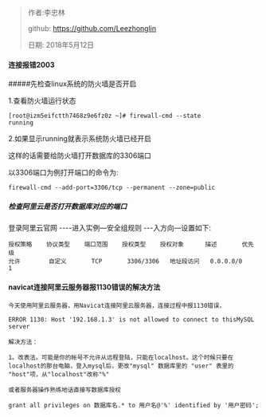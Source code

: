 >作者:李忠林
>
>github: https://github.com/Leezhonglin
>
>日期: 2018年5月12日



#### 连接报错2003

#####先检查linux系统的防火墙是否开启

1.查看防火墙运行状态

```
[root@izm5eifctth7468z9e6fz0z ~]# firewall-cmd --state
running
```

2.如果显示running就表示系统防火墙已经开启

这样的话需要给防火墙打开数据库的3306端口

以3306端口为例打开端口的命令为:

```
firewall-cmd --add-port=3306/tcp --permanent --zone=public
```

##### 检查阿里云是否打开数据库对应的端口

登录阿里云官网 ----进入实例—安全组规则 ---入方向—设置如下:

```
授权策略	协议类型	端口范围	授权类型	授权对象	  描述	   优先级	
允许	      自定义       TCP	      3306/3306	  地址段访问	  0.0.0.0/0     1
```



#### navicat连接阿里云服务器报1130错误的解决方法

```
今天使用阿里云服务器，用Navicat连接阿里云服务器，连接过程中报1130错误，

ERROR 1130: Host '192.168.1.3' is not allowed to connect to thisMySQL server 

解决方法： 

1。改表法。可能是你的帐号不允许从远程登陆，只能在localhost。这个时候只要在localhost的那台电脑，登入mysql后，更改"mysql" 数据库里的 "user" 表里的 "host"项，从"localhost"改称"%" 

或者服务器操作熟练地话直接写数据库授权

grant all privileges on 数据库名.* to 用户名@'%' identified by '用户密码';

```

